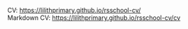 CV: https://lilithprimary.github.io/rsschool-cv/  \
Markdown CV: https://lilithprimary.github.io/rsschool-cv/cv
